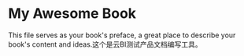 # My Awesome Book

This file serves as your book's preface, a great place to describe your book's content and ideas.这个是云BI测试产品文档编写工具。 
